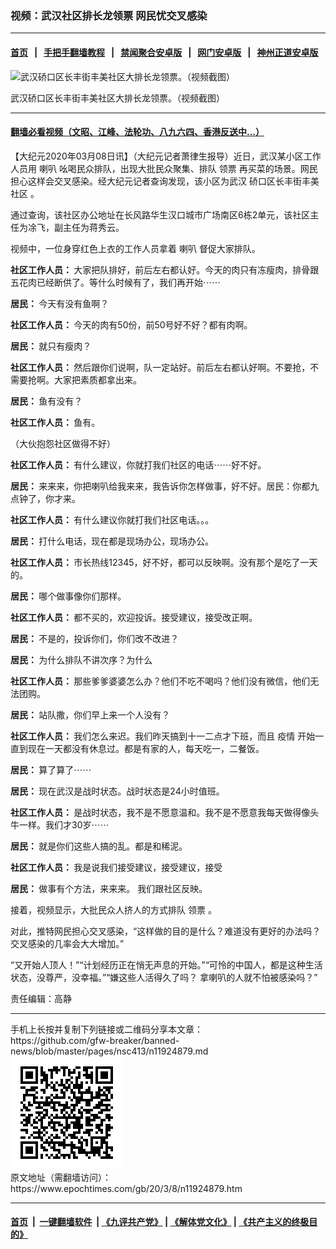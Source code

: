 ### 视频：武汉社区排长龙领票 网民忧交叉感染
------------------------

#### [首页](https://github.com/gfw-breaker/banned-news/blob/master/README.md) &nbsp;&nbsp;|&nbsp;&nbsp; [手把手翻墙教程](https://github.com/gfw-breaker/guides/wiki) &nbsp;&nbsp;|&nbsp;&nbsp; [禁闻聚合安卓版](https://github.com/gfw-breaker/bn-android) &nbsp;&nbsp;|&nbsp;&nbsp; [网门安卓版](https://github.com/oGate2/oGate) &nbsp;&nbsp;|&nbsp;&nbsp; [神州正道安卓版](https://github.com/SzzdOgate/update) 



<div><img alt="武汉硚口区长丰街丰美社区大排长龙领票。（视频截图）" class="aligncenter wp-post-image" src="https://i.epochtimes.com/assets/uploads/2020/03/57eefa4c4e9ae119e8ae177baa5616f3.jpg"/>
<div class="red16 caption">
 <p>
  武汉硚口区长丰街丰美社区大排长龙领票。（视频截图）
 </p>
</div>
</div><hr/>

#### [翻墙必看视频（文昭、江峰、法轮功、八九六四、香港反送中...）](https://github.com/gfw-breaker/banned-news/blob/master/pages/link3.md)

<div><p>
 【大纪元2020年03月08日讯】（大纪元记者萧律生报导）近日，武汉某小区工作人员用
 <ok href="https://www.epochtimes.com/gb/tag/%E5%96%87%E5%8F%AD.html">
  喇叭
 </ok>
 吆喝民众排队，出现大批民众聚集、排队
 <ok href="https://www.epochtimes.com/gb/tag/%E9%A2%86%E7%A5%A8.html">
  领票
 </ok>
 再买菜的场景。网民担心这样会交叉感染。经大纪元记者查询发现，该小区为武汉
 <ok href="https://www.epochtimes.com/gb/tag/%E7%A1%9A%E5%8F%A3%E5%8C%BA%E9%95%BF%E4%B8%B0%E8%A1%97%E4%B8%B0%E7%BE%8E%E7%A4%BE%E5%8C%BA.html">
  硚口区长丰街丰美社区
 </ok>
 。
</p>
<p>
 通过查询，该社区办公地址在长风路华生汉口城市广场南区6栋2单元，该社区主任为凃飞，副主任为蒋秀云。
</p>
<p>
 视频中，一位身穿红色上衣的工作人员拿着
 <ok href="https://www.epochtimes.com/gb/tag/%E5%96%87%E5%8F%AD.html">
  喇叭
 </ok>
 督促大家排队。
</p>
<link href="//vs.youmaker.com/css/api2.css" media="all" rel="stylesheet" target="_blank" type="text/css"/>
<div class="video_fit_container">
</div>
<p>
 <strong>
  社区工作人员：
 </strong>
 大家把队排好，前后左右都认好。今天的肉只有冻瘦肉，排骨跟五花肉已经断供了。等什么时候有了，我们再开始⋯⋯
</p>
<p>
 <strong>
  居民：
 </strong>
 今天有没有鱼啊？
</p>
<p>
 <strong>
  社区工作人员：
 </strong>
 今天的肉有50份，前50号好不好？都有肉啊。
</p>
<p>
 <strong>
  居民：
 </strong>
 就只有瘦肉？
</p>
<p>
 <strong>
  社区工作人员：
 </strong>
 然后跟你们说啊，队一定站好。前后左右都认好啊。不要抢，不需要抢啊。大家把素质都拿出来。
</p>
<p>
 <strong>
  居民：
 </strong>
 鱼有没有？
</p>
<p>
 <strong>
  社区工作人员：
 </strong>
 鱼有。
</p>
<p>
 （大伙抱怨社区做得不好）
</p>
<p>
 <strong>
  社区工作人员：
 </strong>
 有什么建议，你就打我们社区的电话⋯⋯好不好。
</p>
<p>
 <strong>
  居民：
 </strong>
 来来来，你把喇叭给我来来，我告诉你怎样做事，好不好。居民：你都九点钟了，你才来。
</p>
<p>
 <strong>
  社区工作人员：
 </strong>
 有什么建议你就打我们社区电话。。。
</p>
<p>
 <strong>
  居民：
 </strong>
 打什么电话，现在都是现场办公，现场办公。
</p>
<p>
 <strong>
  社区工作人员：
 </strong>
 市长热线12345，好不好，都可以反映啊。没有那个是吃了一天的。
</p>
<p>
 <strong>
  居民：
 </strong>
 哪个做事像你们那样。
</p>
<p>
 <strong>
  社区工作人员：
 </strong>
 都不买的，欢迎投诉。接受建议，接受改正啊。
</p>
<p>
 <strong>
  居民：
 </strong>
 不是的，投诉你们，你们改不改进？
</p>
<p>
 <strong>
  居民：
 </strong>
 为什么排队不讲次序？为什么
</p>
<p>
 <strong>
  社区工作人员：
 </strong>
 那些爹爹婆婆怎么办？他们不吃不喝吗？他们没有微信，他们无法团购。
</p>
<p>
 <strong>
  居民：
 </strong>
 站队撒，你们早上来一个人没有？
</p>
<p>
 <strong>
  社区工作人员：
 </strong>
 我们怎么来迟。我们昨天搞到十一二点才下班，而且
 <ok href="https://www.epochtimes.com/gb/tag/%E7%96%AB%E6%83%85.html">
  疫情
 </ok>
 开始一直到现在一天都没有休息过。都是有家的人，每天吃一，二餐饭。
</p>
<p>
 <strong>
  居民：
 </strong>
 算了算了⋯⋯
</p>
<p>
 <strong>
  居民：
 </strong>
 现在武汉是战时状态。战时状态是24小时值班。
</p>
<p>
 <strong>
  社区工作人员：
 </strong>
 是战时状态，我不是不愿意温和。我不是不愿意我每天做得像头牛一样。我们才30岁⋯⋯
</p>
<p>
 <strong>
  居民：
 </strong>
 就是你们这些人搞的乱。都是和稀泥。
</p>
<p>
 <strong>
  社区工作人员：
 </strong>
 我是说我们接受建议，接受建议，接受
</p>
<p>
 <strong>
  居民：
 </strong>
 做事有个方法，来来来。 我们跟社区反映。
</p>
<p>
 接着，视频显示，大批民众人挤人的方式排队
 <ok href="https://www.epochtimes.com/gb/tag/%E9%A2%86%E7%A5%A8.html">
  领票
 </ok>
 。
</p>
<p>
 对此，推特网民担心交叉感染，“这样做的目的是什么？难道没有更好的办法吗？交叉感染的几率会大大增加。”
</p>
<p>
 “又开始人顶人！”“计划经历正在悄无声息的开始。”“可怜的中国人，都是这种生活状态，没尊严，没幸福。”“嫌这些人活得久了吗？ 拿喇叭的人就不怕被感染吗？”
</p>
<p>
 责任编辑：高静
</p>
</div>
<hr/>
手机上长按并复制下列链接或二维码分享本文章：<br/>
https://github.com/gfw-breaker/banned-news/blob/master/pages/nsc413/n11924879.md <br/>
<a href='https://github.com/gfw-breaker/banned-news/blob/master/pages/nsc413/n11924879.md'><img src='https://github.com/gfw-breaker/banned-news/blob/master/pages/nsc413/n11924879.md.png'/></a> <br/>
原文地址（需翻墙访问）：https://www.epochtimes.com/gb/20/3/8/n11924879.htm


------------------------
#### [首页](https://github.com/gfw-breaker/banned-news/blob/master/README.md) &nbsp;|&nbsp; [一键翻墙软件](https://github.com/gfw-breaker/nogfw/blob/master/README.md) &nbsp;| [《九评共产党》](https://github.com/gfw-breaker/9ping.md/blob/master/README.md#九评之一评共产党是什么) | [《解体党文化》](https://github.com/gfw-breaker/jtdwh.md/blob/master/README.md) | [《共产主义的终极目的》](https://github.com/gfw-breaker/gczydzjmd.md/blob/master/README.md)


<img src='http://gfw-breaker.win/banned-news/pages/nsc413/n11924879.md' width='0px' height='0px'/>